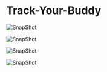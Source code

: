 # Track-Your-Buddy

![SnapShot](images/login.jpg)


![SnapShot](images/user's_location.jpg)

![SnapShot](images/user's_contact.jpg)



![SnapShot](images/all_friends_location.jpg)
